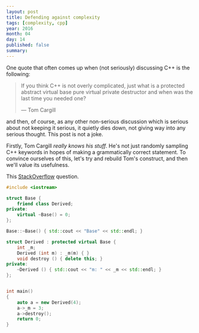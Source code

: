 ```yaml
---
layout: post
title: Defending against complexity
tags: [complexity, cpp]
year: 2016
month: 04
day: 14
published: false
summary:
---
```


One quote that often comes up when (not seriously) discussing C++ is the following:

> If you think C++ is not overly complicated, just what is a protected abstract virtual base pure virtual private destructor and when was the last time you needed one?
>
>    — Tom Cargill

and then, of course, as any other non-serious discussion which is serious about not
keeping it serious, it quietly dies down, not giving way into any serious thought. This
post is not a joke.

Firstly, Tom Cargill _really knows his stuff_. He's not just randomly sampling C++
keywords in hopes of making a grammatically correct statement. To convince ourselves of
this, let's try and rebuild Tom's construct, and then we'll value its usefulness.

This
[StackOverflow](http://stackoverflow.com/questions/3618760/c-protected-abstract-virtual-base-pure-virtual-private-destructor)
question.

```cpp
#include <iostream>

struct Base {
    friend class Derived;
private:
    virtual ~Base() = 0;
};

Base::~Base() { std::cout << "Base" << std::endl; }

struct Derived : protected virtual Base {
    int _m;
    Derived (int m) : _m(m) { }
    void destroy () { delete this; }
private:
    ~Derived () { std::cout << "m: " << _m << std::endl; }
};


int main()
{
    auto a = new Derived(4);
    a->_m = 3;
    a->destroy();
    return 0;
}
```
